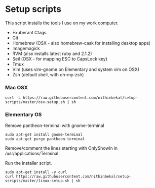 
# Setup scripts

This script installs the tools I use on my work computer.

* Exuberant Ctags
* Git
* Homebrew (OSX - also homebrew-cask for installing desktop apps)
* Imagemagick
* RVM (also installs latest ruby and 2.1.2)
* Seil (OSX - for mapping ESC to CapsLock key)
* Tmux
* Vim (uses vim-gnome on Elementary and system vim on OSX)
* Zsh (default shell, with oh-my-zsh)

### Mac OSX

    curl -L https://raw.githubusercontent.com/nithinbekal/setup-scripts/master/osx-setup.sh | sh

### Elementary OS

Remove pantheon-terminal with gnome-terminal

    sudo apt-get install gnome-terminal
    sudo apt-get purge pantheon-terminal

Remove/comment the lines starting with OnlyShowIn in /usr/applications/Terminal

Run the installer script.

    sudo apt-get install -y curl
    curl https://raw.githubusercontent.com/nithinbekal/setup-scripts/master/linux-setup.sh | sh
